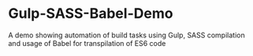# Gulp-SASS-Babel-Demo
A demo showing automation of build tasks using Gulp, SASS compilation and usage of Babel for transpilation of ES6 code
